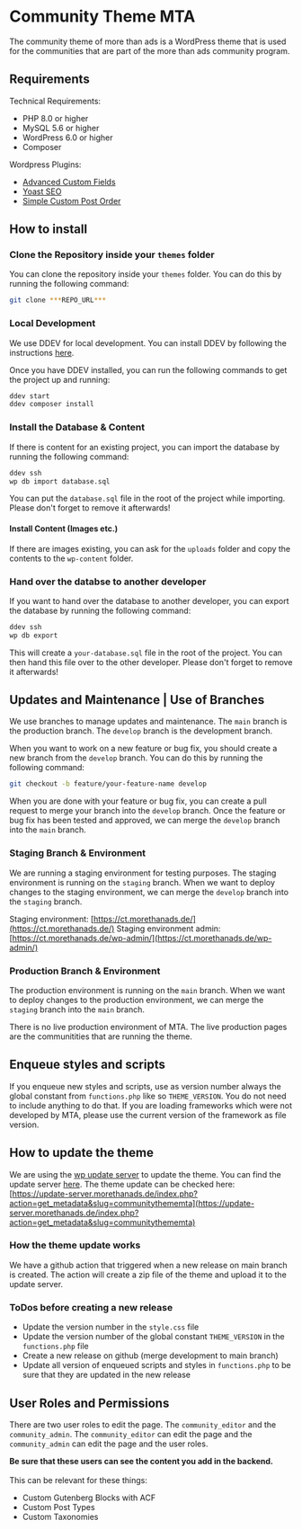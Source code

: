 # Community Theme MTA
The community theme of more than ads is a WordPress theme that is used for the communities that are part of the more than ads community program.

## Requirements
Technical Requirements:
- PHP 8.0 or higher
- MySQL 5.6 or higher
- WordPress 6.0 or higher
- Composer

Wordpress Plugins:
- [Advanced Custom Fields](https://www.advancedcustomfields.com/)
- [Yoast SEO](https://yoast.com/wordpress/plugins/seo/#utm_content=plugin-info&utm_term=plugin-homepage&shortlink=1uj)
- [Simple Custom Post Order](https://wordpress.org/plugins/simple-custom-post-order/)

## How to install 

### Clone the Repository inside your `themes` folder
You can clone the repository inside your `themes` folder. You can do this by running the following command:

```bash
git clone ***REPO_URL***
```

### Local Development
We use DDEV for local development. You can install DDEV by following the instructions [here](https://ddev.readthedocs.io/en/stable/).

Once you have DDEV installed, you can run the following commands to get the project up and running:

```bash
ddev start
ddev composer install
```

### Install the Database & Content
If there is content for an existing project, you can import the database by running the following command:

```bash
ddev ssh 
wp db import database.sql
```
You can put the `database.sql` file in the root of the project while importing. Please don't forget to remove it afterwards! 

#### Install Content (Images etc.)
If there are images existing, you can ask for the `uploads` folder and copy the contents to the `wp-content` folder.


### Hand over the databse to another developer
If you want to hand over the database to another developer, you can export the database by running the following command:

```bash
ddev ssh
wp db export
```
This will create a `your-database.sql` file in the root of the project. You can then hand this file over to the other developer. Please don't forget to remove it afterwards!


## Updates and Maintenance | Use of Branches
We use branches to manage updates and maintenance. The `main` branch is the production branch. The `develop` branch is the development branch. 

When you want to work on a new feature or bug fix, you should create a new branch from the `develop` branch. You can do this by running the following command:

```bash
git checkout -b feature/your-feature-name develop
```

When you are done with your feature or bug fix, you can create a pull request to merge your branch into the `develop` branch. Once the feature or bug fix has been tested and approved, we can merge the `develop` branch into the `main` branch.

### Staging Branch & Environment
We are running a staging environment for testing purposes. The staging environment is running on the `staging` branch. When we want to deploy changes to the staging environment, we can merge the `develop` branch into the `staging` branch.

Staging environment: [https://ct.morethanads.de/](https://ct.morethanads.de/)
Staging environment admin: [https://ct.morethanads.de/wp-admin/](https://ct.morethanads.de/wp-admin/)

### Production Branch & Environment
The production environment is running on the `main` branch. When we want to deploy changes to the production environment, we can merge the `staging` branch into the `main` branch.

There is no live production environment of MTA. The live production pages are the communitities that are running the theme. 

## Enqueue styles and scripts
If you enqueue new styles and scripts, use as version number always the global constant from `functions.php` like so `THEME_VERSION`. You do not need to include anything to do that. 
If you are loading frameworks which were not developed by MTA, please use the current version of the framework as file version.

## How to update the theme
We are using the [wp update server](https://github.com/YahnisElsts/wp-update-server?tab=readme-ov-file) to update the theme. You can find the update server [here](https://update-server.morethanads.de/index.php). 
The theme update can be checked here: [https://update-server.morethanads.de/index.php?action=get_metadata&slug=communitythememta](https://update-server.morethanads.de/index.php?action=get_metadata&slug=communitythememta)

### How the theme update works
We have a github action that triggered when a new release on main branch is created. The action will create a zip file of the theme and upload it to the update server.

### ToDos before creating a new release
- Update the version number in the `style.css` file
- Update the version number of the global constant `THEME_VERSION` in the `functions.php` file
- Create a new release on github (merge development to main branch)
- Update all version of enqueued scripts and styles in `functions.php` to be sure that they are updated in the new release


## User Roles and Permissions
There are two user roles to edit the page. The `community_editor` and the `community_admin`. The `community_editor` can edit the page and the `community_admin` can edit the page and the user roles.

<strong>Be sure that these users can see the content you add in the backend.</strong><br><br>
This can be relevant for these things:
- Custom Gutenberg Blocks with ACF
- Custom Post Types
- Custom Taxonomies







